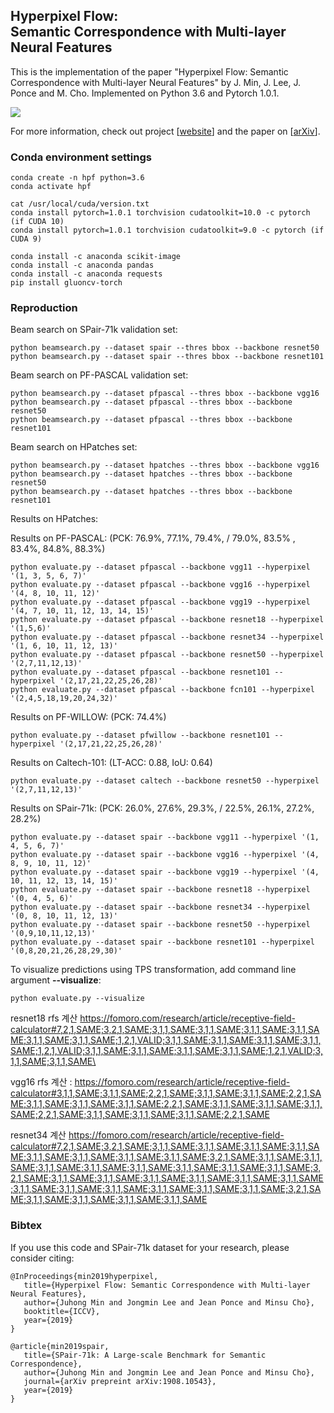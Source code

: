 ## Hyperpixel Flow: <br/> Semantic Correspondence with Multi-layer Neural Features
This is the implementation of the paper "Hyperpixel Flow: Semantic Correspondence with Multi-layer Neural Features" by J. Min, J. Lee, J. Ponce and M. Cho.
Implemented on Python 3.6 and Pytorch 1.0.1.

![](http://cvlab.postech.ac.kr/research/HPF/images/architecture.png)

For more information, check out project [[website](http://cvlab.postech.ac.kr/research/HPF/)] and the paper on [[arXiv](http://arxiv.org/abs/1908.06537)].

### Conda environment settings

    conda create -n hpf python=3.6
    conda activate hpf

    cat /usr/local/cuda/version.txt
    conda install pytorch=1.0.1 torchvision cudatoolkit=10.0 -c pytorch (if CUDA 10) 
    conda install pytorch=1.0.1 torchvision cudatoolkit=9.0 -c pytorch (if CUDA 9) 
    
    conda install -c anaconda scikit-image
    conda install -c anaconda pandas
    conda install -c anaconda requests
    pip install gluoncv-torch

### Reproduction    

Beam search on SPair-71k validation set: 

    python beamsearch.py --dataset spair --thres bbox --backbone resnet50
    python beamsearch.py --dataset spair --thres bbox --backbone resnet101
    
    
Beam search on PF-PASCAL validation set: 

    python beamsearch.py --dataset pfpascal --thres bbox --backbone vgg16
    python beamsearch.py --dataset pfpascal --thres bbox --backbone resnet50
    python beamsearch.py --dataset pfpascal --thres bbox --backbone resnet101  

Beam search on HPatches set: 

    python beamsearch.py --dataset hpatches --thres bbox --backbone vgg16
    python beamsearch.py --dataset hpatches --thres bbox --backbone resnet50
    python beamsearch.py --dataset hpatches --thres bbox --backbone resnet101  


Results on HPatches:
    
Results on PF-PASCAL: (PCK: 76.9%, 77.1%, 79.4%, / 79.0%, 83.5% , 83.4%, 84.8%, 88.3%)

    python evaluate.py --dataset pfpascal --backbone vgg11 --hyperpixel '(1, 3, 5, 6, 7)'
    python evaluate.py --dataset pfpascal --backbone vgg16 --hyperpixel '(4, 8, 10, 11, 12)'
    python evaluate.py --dataset pfpascal --backbone vgg19 --hyperpixel '(4, 7, 10, 11, 12, 13, 14, 15)'
    python evaluate.py --dataset pfpascal --backbone resnet18 --hyperpixel '(1,5,6)'
    python evaluate.py --dataset pfpascal --backbone resnet34 --hyperpixel '(1, 6, 10, 11, 12, 13)'
    python evaluate.py --dataset pfpascal --backbone resnet50 --hyperpixel '(2,7,11,12,13)'
    python evaluate.py --dataset pfpascal --backbone resnet101 --hyperpixel '(2,17,21,22,25,26,28)'
    python evaluate.py --dataset pfpascal --backbone fcn101 --hyperpixel '(2,4,5,18,19,20,24,32)'

Results on PF-WILLOW: (PCK: 74.4%)

    python evaluate.py --dataset pfwillow --backbone resnet101 --hyperpixel '(2,17,21,22,25,26,28)'

Results on Caltech-101: (LT-ACC: 0.88, IoU: 0.64)

    python evaluate.py --dataset caltech --backbone resnet50 --hyperpixel '(2,7,11,12,13)'

Results on SPair-71k: (PCK: 26.0%, 27.6%, 29.3%, / 22.5%, 26.1%, 27.2%, 28.2%)

    python evaluate.py --dataset spair --backbone vgg11 --hyperpixel '(1, 4, 5, 6, 7)'
    python evaluate.py --dataset spair --backbone vgg16 --hyperpixel '(4, 8, 9, 10, 11, 12)'
    python evaluate.py --dataset spair --backbone vgg19 --hyperpixel '(4, 10, 11, 12, 13, 14, 15)'
    python evaluate.py --dataset spair --backbone resnet18 --hyperpixel '(0, 4, 5, 6)'
    python evaluate.py --dataset spair --backbone resnet34 --hyperpixel '(0, 8, 10, 11, 12, 13)'
    python evaluate.py --dataset spair --backbone resnet50 --hyperpixel '(0,9,10,11,12,13)'
    python evaluate.py --dataset spair --backbone resnet101 --hyperpixel '(0,8,20,21,26,28,29,30)'
    
To visualize predictions using TPS transformation, add command line argument **--visualize**: 

    python evaluate.py --visualize


resnet18 rfs 계산 https://fomoro.com/research/article/receptive-field-calculator#7,2,1,SAME;3,2,1,SAME;3,1,1,SAME;3,1,1,SAME;3,1,1,SAME;3,1,1,SAME;3,1,1,SAME;3,1,1,SAME;1,2,1,VALID;3,1,1,SAME;3,1,1,SAME;3,1,1,SAME;3,1,1,SAME;1,2,1,VALID;3,1,1,SAME;3,1,1,SAME;3,1,1,SAME;3,1,1,SAME;1,2,1,VALID;3,1,1,SAME;3,1,1,SAME\


vgg16 rfs 계산 : https://fomoro.com/research/article/receptive-field-calculator#3,1,1,SAME;3,1,1,SAME;2,2,1,SAME;3,1,1,SAME;3,1,1,SAME;2,2,1,SAME;3,1,1,SAME;3,1,1,SAME;3,1,1,SAME;2,2,1,SAME;3,1,1,SAME;3,1,1,SAME;3,1,1,SAME;2,2,1,SAME;3,1,1,SAME;3,1,1,SAME;3,1,1,SAME;2,2,1,SAME

resnet34 계산 https://fomoro.com/research/article/receptive-field-calculator#7,2,1,SAME;3,2,1,SAME;3,1,1,SAME;3,1,1,SAME;3,1,1,SAME;3,1,1,SAME;3,1,1,SAME;3,1,1,SAME;3,1,1,SAME;3,1,1,SAME;3,2,1,SAME;3,1,1,SAME;3,1,1,SAME;3,1,1,SAME;3,1,1,SAME;3,1,1,SAME;3,1,1,SAME;3,1,1,SAME;3,1,1,SAME;3,2,1,SAME;3,1,1,SAME;3,1,1,SAME;3,1,1,SAME;3,1,1,SAME;3,1,1,SAME;3,1,1,SAME;3,1,1,SAME;3,1,1,SAME;3,1,1,SAME;3,1,1,SAME;3,1,1,SAME;3,1,1,SAME;3,2,1,SAME;3,1,1,SAME;3,1,1,SAME;3,1,1,SAME;3,1,1,SAME

### Bibtex
If you use this code and SPair-71k dataset for your research, please consider citing:
````
@InProceedings{min2019hyperpixel, 
   title={Hyperpixel Flow: Semantic Correspondence with Multi-layer Neural Features},
   author={Juhong Min and Jongmin Lee and Jean Ponce and Minsu Cho},
   booktitle={ICCV},
   year={2019}
}
````
````
@article{min2019spair,
   title={SPair-71k: A Large-scale Benchmark for Semantic Correspondence},
   author={Juhong Min and Jongmin Lee and Jean Ponce and Minsu Cho},
   journal={arXiv prepreint arXiv:1908.10543},
   year={2019}
}
````
